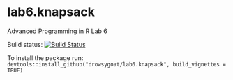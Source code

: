 # lab6.knapsack
Advanced Programming in R Lab 6

Build status:
[![Build Status](https://app.travis-ci.com/drowsygoat/lab6.knapsack.svg?branch=main)](https://app.travis-ci.com/drowsygoat/lab6.knapsack)

To install the package run:
`devtools::install_github("drowsygoat/lab6.knapsack", build_vignettes = TRUE)`
